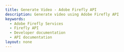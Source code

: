 ```yaml
---
title: Generate Video - Adobe Firefly API
description: Generate video using Adobe Firefly API
keywords:
  - Adobe Firefly Services
  - Firefly API
  - Developer documentation
  - API documentation
layout: none
---
```


<RedoclyAPIBlock src="/firefly-services/docs/generate_video_api.json" width="600px" disableSidebar scrollYOffset={64} generateCodeSamples="languages: [{lang: 'curl'}]" />
